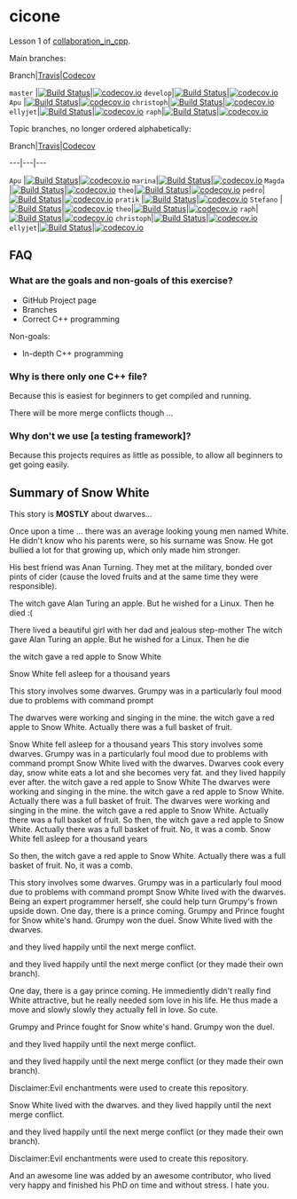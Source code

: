 # cicone

Lesson 1 of [collaboration_in_cpp](https://github.com/richelbilderbeek/collaboration_in_cpp).

Main branches:

Branch|[Travis](https://travis-ci.org)|[Codecov](https://www.codecov.io)

`master` |[![Build Status](https://travis-ci.org/richelbilderbeek/cicone.svg?branch=master)](https://travis-ci.org/richelbilderbeek/cicone)|[![codecov.io](https://codecov.io/github/richelbilderbeek/cicone/coverage.svg?branch=master)](https://codecov.io/github/richelbilderbeek/cicone/branch/master)
`develop`|[![Build Status](https://travis-ci.org/richelbilderbeek/cicone.svg?branch=develop)](https://travis-ci.org/richelbilderbeek/cicone)|[![codecov.io](https://codecov.io/github/richelbilderbeek/cicone/coverage.svg?branch=develop)](https://codecov.io/github/richelbilderbeek/cicone/branch/develop)
`Apu` |[![Build Status](https://travis-ci.org/richelbilderbeek/cicone.svg?branch=Apu)](https://travis-ci.org/richelbilderbeek/cicone)|[![codecov.io](https://codecov.io/github/richelbilderbeek/cicone/coverage.svg?branch=Apu)](https://codecov.io/github/richelbilderbeek/cicone/branch/Apu)
`christoph`|[![Build Status](https://travis-ci.org/richelbilderbeek/cicone.svg?branch=christoph)](https://travis-ci.org/richelbilderbeek/cicone)|[![codecov.io](https://codecov.io/github/richelbilderbeek/cicone/coverage.svg?branch=christoph)](https://codecov.io/github/richelbilderbeek/cicone/branch/christoph)
`ellyjet`|[![Build Status](https://travis-ci.org/richelbilderbeek/cicone.svg?branch=ellyjet)](https://travis-ci.org/richelbilderbeek/cicone)|[![codecov.io](https://codecov.io/github/richelbilderbeek/cicone/coverage.svg?branch=ellyjet)](https://codecov.io/github/richelbilderbeek/cicone/branch/ellyjet)
`raph`|[![Build Status](https://travis-ci.org/richelbilderbeek/cicone.svg?branch=raph)](https://travis-ci.org/richelbilderbeek/cicone)|[![codecov.io](https://codecov.io/github/richelbilderbeek/cicone/coverage.svg?branch=raph)](https://codecov.io/github/richelbilderbeek/cicone/branch/raph)

Topic branches, no longer ordered alphabetically:

Branch|[Travis](https://travis-ci.org)|[Codecov](https://www.codecov.io)

---|---|---

`Apu` |[![Build Status](https://travis-ci.org/richelbilderbeek/cicone.svg?branch=Apu)](https://travis-ci.org/richelbilderbeek/cicone)|[![codecov.io](https://codecov.io/github/richelbilderbeek/cicone/coverage.svg?branch=Apu)](https://codecov.io/github/richelbilderbeek/cicone/branch/Apu)
`marina`|[![Build Status](https://travis-ci.org/richelbilderbeek/cicone.svg?branch=marina)](https://travis-ci.org/richelbilderbeek/cicone)|[![codecov.io](https://codecov.io/github/richelbilderbeek/cicone/coverage.svg?branch=marina)](https://codecov.io/github/richelbilderbeek/cicone/branch/marina)
`Magda` |[![Build Status](https://travis-ci.org/richelbilderbeek/cicone.svg?branch=Magda)](https://travis-ci.org/richelbilderbeek/cicone)|[![codecov.io](https://codecov.io/github/richelbilderbeek/cicone/coverage.svg?branch=Magda)](https://codecov.io/github/richelbilderbeek/cicone/branch/Magda)
`theo`|[![Build Status](https://travis-ci.org/richelbilderbeek/cicone.svg?branch=theo)](https://travis-ci.org/richelbilderbeek/cicone)|[![codecov.io](https://codecov.io/github/richelbilderbeek/cicone/coverage.svg?branch=theo)](https://codecov.io/github/richelbilderbeek/cicone/branch/theo)
`pedro`|[![Build Status](https://travis-ci.org/richelbilderbeek/cicone.svg?branch=pedro)](https://travis-ci.org/richelbilderbeek/cicone)|[![codecov.io](https://codecov.io/github/richelbilderbeek/cicone/coverage.svg?branch=pedro)](https://codecov.io/github/richelbilderbeek/cicone/branch/pedro)
`pratik` |[![Build Status](https://travis-ci.org/richelbilderbeek/cicone.svg?branch=pratik)](https://travis-ci.org/richelbilderbeek/cicone)|[![codecov.io](https://codecov.io/github/richelbilderbeek/cicone/coverage.svg?branch=pratik)](https://codecov.io/github/richelbilderbeek/cicone/branch/pratik)
`Stefano` |[![Build Status](https://travis-ci.org/richelbilderbeek/cicone.svg?branch=pratik)](https://travis-ci.org/richelbilderbeek/cicone)|[![codecov.io](https://codecov.io/github/richelbilderbeek/cicone/coverage.svg?branch=pratik)](https://codecov.io/github/richelbilderbeek/cicone/branch/pratik)
`theo`|[![Build Status](https://travis-ci.org/richelbilderbeek/cicone.svg?branch=theo)](https://travis-ci.org/richelbilderbeek/cicone)|[![codecov.io](https://codecov.io/github/richelbilderbeek/cicone/coverage.svg?branch=theo)](https://codecov.io/github/richelbilderbeek/cicone/branch/theo)
`raph`|[![Build Status](https://travis-ci.org/richelbilderbeek/cicone.svg?branch=raph)](https://travis-ci.org/richelbilderbeek/cicone)|[![codecov.io](https://codecov.io/github/richelbilderbeek/cicone/coverage.svg?branch=raph)](https://codecov.io/github/richelbilderbeek/cicone/branch/raph)
`christoph`|[![Build Status](https://travis-ci.org/richelbilderbeek/cicone.svg?branch=christoph)](https://travis-ci.org/richelbilderbeek/cicone)|[![codecov.io](https://codecov.io/github/richelbilderbeek/cicone/coverage.svg?branch=christoph)](https://codecov.io/github/richelbilderbeek/cicone/branch/christoph)
`ellyjet`|[![Build Status](https://travis-ci.org/richelbilderbeek/cicone.svg?branch=ellyjet)](https://travis-ci.org/richelbilderbeek/cicone)|[![codecov.io](https://codecov.io/github/richelbilderbeek/cicone/coverage.svg?branch=ellyjet)](https://codecov.io/github/richelbilderbeek/cicone/branch/ellyjet)

## FAQ

### What are the goals and non-goals of this exercise?

 * GitHub Project page
 * Branches
 * Correct C++ programming

Non-goals:

 * In-depth C++ programming

### Why is there only one C++ file?

Because this is easiest for beginners to get compiled and running.

There will be more merge conflicts though ...

### Why don't we use [a testing framework]?

Because this projects requires as little as possible, 
to allow all beginners to get going easily.

## Summary of Snow White

This story is **MOSTLY** about dwarves...

Once upon a time ...
there was an average looking young men named White. He didn't know who his parents were, 
so his surname was Snow. He got bullied a lot for that growing up, which only made him stronger.

His best friend was Anan Turning. They met at the military, bonded over pints of cider (cause the loved
fruits and at the same time they were responsible). 


The witch gave Alan Turing an apple. But he wished for a Linux. Then he died :(


There lived a beautiful girl with her dad and jealous step-mother
The witch gave Alan Turing an apple. But he wished for a Linux. Then he die

the witch gave a red apple to Snow White

Snow White fell asleep for a thousand years

This story involves some dwarves.
Grumpy was in a particularly foul mood due to problems with command prompt

The dwarves were working and singing in the mine.
the witch gave a red apple to Snow White. Actually there was a full basket of fruit.

Snow White fell asleep for a thousand years
This story involves some dwarves.
Grumpy was in a particularly foul mood due to problems with command prompt
Snow White lived with the dwarves.
Dwarves cook every day, snow white eats a lot and she becomes very fat.
and they lived happily ever after.
the witch gave a red apple to Snow White
The dwarves were working and singing in the mine.
the witch gave a red apple to Snow White. Actually there was a full basket of fruit.
The dwarves were working and singing in the mine.
the witch gave a red apple to Snow White. Actually there was a full basket of fruit.
So then, the witch gave a red apple to Snow White. Actually there was a full basket of fruit.
No, it was a comb.
Snow White fell asleep for a thousand years


So then, the witch gave a red apple to Snow White. Actually there was a full basket of fruit.
No, it was a comb.


This story involves some dwarves.
Grumpy was in a particularly foul mood due to problems with command prompt
Snow White lived with the dwarves. Being an expert programmer herself, she could help turn Grumpy's frown upside down.
One day, there is a prince coming. Grumpy and Prince fought for Snow white's hand. Grumpy won the duel.
Snow White lived with the dwarves.

and they lived happily until the next merge conflict.

and they lived happily until the next merge conflict (or they made their own branch).

One day, there is a gay prince coming. He immediently didn't really find White attractive, but he really needed som love in his life.
He thus made a move and slowly slowly they actually fell in love. So cute.

Grumpy and Prince fought for Snow white's hand. Grumpy won the duel.


and they lived happily until the next merge conflict.


and they lived happily until the next merge conflict (or they made their own branch).


Disclaimer:Evil enchantments were used to create this repository.


Snow White lived with the dwarves.
and they lived happily until the next merge conflict.


and they lived happily until the next merge conflict (or they made their own branch).

Disclaimer:Evil enchantments were used to create this repository.

And an awesome line was added by an awesome contributor, who lived very happy and finished his PhD on time and without stress.
I hate you.


